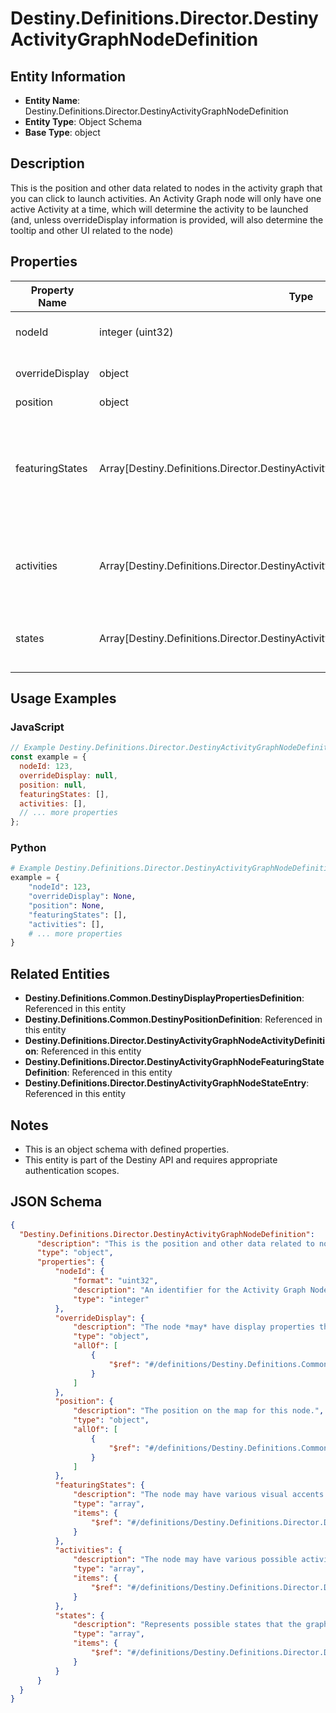 # Destiny.Definitions.Director.DestinyActivityGraphNodeDefinition

## Entity Information
- **Entity Name**: Destiny.Definitions.Director.DestinyActivityGraphNodeDefinition
- **Entity Type**: Object Schema
- **Base Type**: object

## Description
This is the position and other data related to nodes in the activity graph that you can click to launch activities. An Activity Graph node will only have one active Activity at a time, which will determine the activity to be launched (and, unless overrideDisplay information is provided, will also determine the tooltip and other UI related to the node)

## Properties

| Property Name | Type | Description | Required |
|---------------|------|-------------|----------|
| nodeId | integer (uint32) | An identifier for the Activity Graph Node, only guaranteed to be unique within its parent Activity Graph. | No |
| overrideDisplay | object | The node *may* have display properties that override the active Activity's display properties. | No |
| position | object | The position on the map for this node. | No |
| featuringStates | Array[Destiny.Definitions.Director.DestinyActivityGraphNodeFeaturingStateDefinition] | The node may have various visual accents placed on it, or styles applied. These are the list of possible styles that the Node can have. The game iterates through each, looking for the first one that passes a check of the required game/character/account state in order to show that style, and then renders the node in that style. | No |
| activities | Array[Destiny.Definitions.Director.DestinyActivityGraphNodeActivityDefinition] | The node may have various possible activities that could be active for it, however only one may be active at a time. See the DestinyActivityGraphNodeActivityDefinition for details. | No |
| states | Array[Destiny.Definitions.Director.DestinyActivityGraphNodeStateEntry] | Represents possible states that the graph node can be in. These are combined with some checking that happens in the game client and server to determine which state is actually active at any given time. | No |

## Usage Examples

### JavaScript
```javascript
// Example Destiny.Definitions.Director.DestinyActivityGraphNodeDefinition object
const example = {
  nodeId: 123,
  overrideDisplay: null,
  position: null,
  featuringStates: [],
  activities: [],
  // ... more properties
};
```

### Python
```python
# Example Destiny.Definitions.Director.DestinyActivityGraphNodeDefinition object
example = {
    "nodeId": 123,
    "overrideDisplay": None,
    "position": None,
    "featuringStates": [],
    "activities": [],
    # ... more properties
}
```

## Related Entities
- **Destiny.Definitions.Common.DestinyDisplayPropertiesDefinition**: Referenced in this entity
- **Destiny.Definitions.Common.DestinyPositionDefinition**: Referenced in this entity
- **Destiny.Definitions.Director.DestinyActivityGraphNodeActivityDefinition**: Referenced in this entity
- **Destiny.Definitions.Director.DestinyActivityGraphNodeFeaturingStateDefinition**: Referenced in this entity
- **Destiny.Definitions.Director.DestinyActivityGraphNodeStateEntry**: Referenced in this entity

## Notes
- This is an object schema with defined properties.
- This entity is part of the Destiny API and requires appropriate authentication scopes.

## JSON Schema
```json
{
  "Destiny.Definitions.Director.DestinyActivityGraphNodeDefinition":   {
      "description": "This is the position and other data related to nodes in the activity graph that you can click to launch activities. An Activity Graph node will only have one active Activity at a time, which will determine the activity to be launched (and, unless overrideDisplay information is provided, will also determine the tooltip and other UI related to the node)",
      "type": "object",
      "properties": {
          "nodeId": {
              "format": "uint32",
              "description": "An identifier for the Activity Graph Node, only guaranteed to be unique within its parent Activity Graph.",
              "type": "integer"
          },
          "overrideDisplay": {
              "description": "The node *may* have display properties that override the active Activity's display properties.",
              "type": "object",
              "allOf": [
                  {
                      "$ref": "#/definitions/Destiny.Definitions.Common.DestinyDisplayPropertiesDefinition"
                  }
              ]
          },
          "position": {
              "description": "The position on the map for this node.",
              "type": "object",
              "allOf": [
                  {
                      "$ref": "#/definitions/Destiny.Definitions.Common.DestinyPositionDefinition"
                  }
              ]
          },
          "featuringStates": {
              "description": "The node may have various visual accents placed on it, or styles applied. These are the list of possible styles that the Node can have. The game iterates through each, looking for the first one that passes a check of the required game/character/account state in order to show that style, and then renders the node in that style.",
              "type": "array",
              "items": {
                  "$ref": "#/definitions/Destiny.Definitions.Director.DestinyActivityGraphNodeFeaturingStateDefinition"
              }
          },
          "activities": {
              "description": "The node may have various possible activities that could be active for it, however only one may be active at a time. See the DestinyActivityGraphNodeActivityDefinition for details.",
              "type": "array",
              "items": {
                  "$ref": "#/definitions/Destiny.Definitions.Director.DestinyActivityGraphNodeActivityDefinition"
              }
          },
          "states": {
              "description": "Represents possible states that the graph node can be in. These are combined with some checking that happens in the game client and server to determine which state is actually active at any given time.",
              "type": "array",
              "items": {
                  "$ref": "#/definitions/Destiny.Definitions.Director.DestinyActivityGraphNodeStateEntry"
              }
          }
      }
  }
}
```
